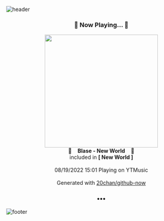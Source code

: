![header](https://capsule-render.vercel.app/api?type=wave&height=170&section=header&text=Hi.%20I'm%20SHIFT&fontColor=090707&fontAlignX=45&fontAlignY=65&fontSize=100)

<h3 align="center">🎵 Now Playing... 🎵</h3>
<p align="center">
  <a href="https://music.youtube.com/watch?v=eKfrkH2Xr4k">
    <img width="300" src="https://lh3.googleusercontent.com/966EVioxq2dMVaqpDqoURT2pb3rFi3Py-BaU8s4vvR5nRAo69SK2dZuAJBB4M1nu8uNMiHmpnwSdBEU">
  </a>
  <br>
  🎵&nbsp&nbsp&nbsp <b>Blase - New World</b> &nbsp&nbsp&nbsp🎵
  <br>
  included in <b>[ New World ]</b>
  
  <br />
  <br />
  08/19/2022 15:01 Playing on YTMusic
  <br />
  <br />
  Generated with <a href="https://github.com/20chan/github-now">20chan/github-now</a>
</p>

<h3 align="center">•••</h3>

![footer](https://capsule-render.vercel.app/api?type=wave&height=150&section=footer)
